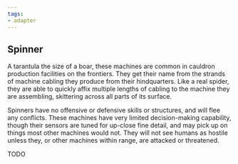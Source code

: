```yaml
---
tags:
- adapter
---
```


## Spinner

A tarantula the size of a boar, these machines are common in cauldron production facilities on the frontiers.
They get their name from the strands of machine cabling they produce from their hindquarters.
Like a real spider, they are able to quickly affix multiple lengths of cabling to the machine they are assembling, skittering across all parts of its surface.

Spinners have no offensive or defensive skills or structures, and will flee any conflicts.
These machines have very limited decision-making capability, though their sensors are tuned for up-close fine detail, and may pick up on things most other machines would not.
They will not see humans as hostile unless they, or other machines within range, are attacked or threatened.

TODO


